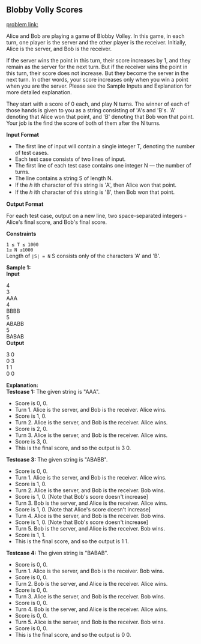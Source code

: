 ## Blobby Volly Scores
[problem link:](https://www.codechef.com/practice/course/strings/STRINGS/problems/BLOBBYVOLLEY)

Alice and Bob are playing a game of Blobby Volley. In this game, in each turn, one player is the server and the other player is the receiver. Initially, Alice is the server, and Bob is the receiver.

If the server wins the point in this turn, their score increases by 1, and they remain as the server for the next turn.
But if the receiver wins the point in this turn, their score does not increase. But they become the server in the next turn.
In other words, your score increases only when you win a point when you are the server.
Please see the Sample Inputs and Explanation for more detailed explanation.

They start with a score of 0 each, and play N turns. The winner of each of those hands is given to you as a string consisting of 'A's and 'B's. 'A' denoting that Alice won that point, and 'B' denoting that Bob won that point. Your job is the find the score of both of them after the 
N turns.

**Input Format**
- The first line of input will contain a single integer T, denoting the number of test cases.
- Each test case consists of two lines of input.
- The first line of each test case contains one integer N — the number of turns.
- The line contains a string S of length N.
- If the ℎ ith character of this string is 'A', then Alice won that point.
- If the ℎ ith character of this string is 'B', then Bob won that point.

**Output Format**

For each test case, output on a new line, two space-separated integers - Alice's final score, and Bob's final score.

**Constraints**

``1 ≤ T ≤ 1000`` <br>
``1≤ N ≤1000``  <br>
Length of ``∣S∣ = N`` S consists only of the characters 'A' and 'B'.

**Sample 1:** <br>
**Input** <br>

4 <br>
3<br>
AAA<br>
4<br>
BBBB<br>
5<br>
ABABB<br>
5<br>
BABAB<br>
**Output**

3 0<br>
0 3<br>
1 1<br>
0 0<br>

**Explanation:**<br>
**Testcase 1:** The given string is "AAA".

- Score is 0, 0. <br>
- Turn 1. Alice is the server, and Bob is the receiver. Alice wins. <br>
- Score is 1, 0.<br>
- Turn 2. Alice is the server, and Bob is the receiver. Alice wins.<br>
- Score is 2, 0.<br>
- Turn 3. Alice is the server, and Bob is the receiver. Alice wins.<br>
- Score is 3, 0.<br>
- This is the final score, and so the output is 3 0.

**Testcase 3:** The given string is "ABABB".


- Score is 0, 0.<br>
- Turn 1. Alice is the server, and Bob is the receiver. Alice wins.<br>
- Score is 1, 0.<br>
- Turn 2. Alice is the server, and Bob is the receiver. Bob wins.<br>
- Score is 1, 0. [Note that Bob's score doesn't increase]<br>
- Turn 3. Bob is the server, and Alice is the receiver. Alice wins.<br>
- Score is 1, 0. [Note that Alice's score doesn't increase]<br>
- Turn 4. Alice is the server, and Bob is the receiver. Bob wins.<br>
- Score is 1, 0. [Note that Bob's score doesn't increase]<br>
- Turn 5. Bob is the server, and Alice is the receiver. Bob wins.<br>
- Score is 1, 1.<br>
- This is the final score, and so the output is 1 1.

**Testcase 4:** The given string is "BABAB".

- Score is 0, 0.<br>
- Turn 1. Alice is the server, and Bob is the receiver. Bob wins.<br>
- Score is 0, 0.<br>
- Turn 2. Bob is the server, and Alice is the receiver. Alice wins.<br>
- Score is 0, 0.<br>
- Turn 3. Alice is the server, and Bob is the receiver. Bob wins.<br>
- Score is 0, 0.<br>
- Turn 4. Bob is the server, and Alice is the receiver. Alice wins.<br>
- Score is 0, 0.<br>
- Turn 5. Alice is the server, and Bob is the receiver. Bob wins.<br>
- Score is 0, 0.<br>
- This is the final score, and so the output is 0 0.
